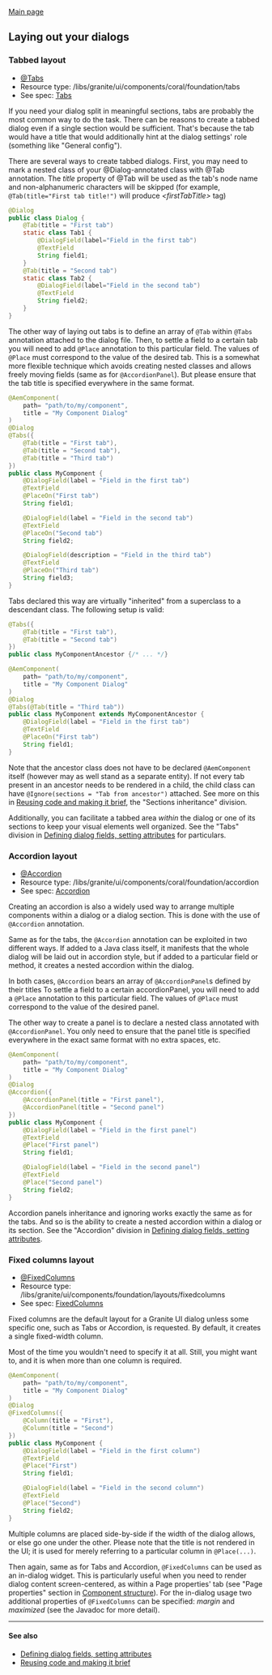 <!--
layout: md-content
title: Dialog layout
-->

[Main page](../../../README.md)

## Laying out your dialogs

### Tabbed layout

* [@Tabs](https://javadoc.io/doc/com.exadel.etoolbox/etoolbox-authoring-kit-core/latest/com/exadel/aem/toolkit/api/annotations/layouts/Tabs.html)
* Resource type: /libs/granite/ui/components/coral/foundation/tabs
* See spec: [Tabs](https://helpx.adobe.com/experience-manager/6-5/sites/developing/using/reference-materials/granite-ui/api/jcr_root/libs/granite/ui/components/coral/foundation/tabs/index.html)

If you need your dialog split in meaningful sections, tabs are probably the most common way to do the task. There can be reasons to create a tabbed dialog even if a single section would be sufficient. That's because the tab would have a title that would additionally hint at the dialog settings' role (something like "General config").

There are several ways to create tabbed dialogs. First, you may need to mark a nested class of your @Dialog-annotated class with @Tab annotation. The _title_ property of @Tab will be used as the tab's node name and non-alphanumeric characters will be skipped (for example, `@Tab(title="First tab title!")` will produce _\<firstTabTitle>_ tag)

```java
@Dialog
public class Dialog {
    @Tab(title = "First tab")
    static class Tab1 {
        @DialogField(label="Field in the first tab")
        @TextField
        String field1;
    }
    @Tab(title = "Second tab")
    static class Tab2 {
        @DialogField(label="Field in the second tab")
        @TextField
        String field2;
    }
}
```

The other way of laying out tabs is to define an array of `@Tab` within `@Tabs` annotation attached to the dialog file. Then, to settle a field to a certain tab you will need  to add `@Place` annotation to this particular field. The values of `@Place` must correspond to the value of the desired tab. This is a somewhat more flexible technique which avoids creating nested classes and allows freely moving fields (same as for `@AccordionPanel`). But please ensure that the tab title is specified everywhere in the same format.

```java
@AemComponent(
    path= "path/to/my/component",
    title = "My Component Dialog"
)
@Dialog
@Tabs({
    @Tab(title = "First tab"),
    @Tab(title = "Second tab"),
    @Tab(title = "Third tab")
})
public class MyComponent {
    @DialogField(label = "Field in the first tab")
    @TextField
    @PlaceOn("First tab")
    String field1;

    @DialogField(label = "Field in the second tab")
    @TextField
    @PlaceOn("Second tab")
    String field2;

    @DialogField(description = "Field in the third tab")
    @TextField
    @PlaceOn("Third tab")
    String field3;
}
```
 Tabs declared this way are virtually "inherited" from a superclass to a descendant class. The following setup is valid:

```java
@Tabs({
    @Tab(title = "First tab"),
    @Tab(title = "Second tab")
})
public class MyComponentAncestor {/* ... */}

@AemComponent(
    path= "path/to/my/component",
    title = "My Component Dialog"
)
@Dialog
@Tabs(@Tab(title = "Third tab"))
public class MyComponent extends MyComponentAncestor {
    @DialogField(label = "Field in the first tab")
    @TextField
    @PlaceOn("First tab")
    String field1;
}
```

Note that the ancestor class does not have to be declared `@AemComponent` itself (however may as well stand as a separate entity). If not every tab present in an ancestor needs to be rendered in a child, the child class can have `@Ignore(sections = "Tab from ancestor")` attached. See more on this in [Reusing code and making it brief](reusing-code.md), the "Sections inheritance" division.

Additionally, you can facilitate a tabbed area *within* the dialog or one of its sections to keep your visual elements well organized. See the "Tabs" division in [Defining dialog fields, setting attributes](component-structure.md) for particulars.

### Accordion layout

* [@Accordion](https://javadoc.io/doc/com.exadel.etoolbox/etoolbox-authoring-kit-core/latest/com/exadel/aem/toolkit/api/annotations/layouts/Accordion.html)
* Resource type: /libs/granite/ui/components/coral/foundation/accordion
* See spec: [Accordion](https://helpx.adobe.com/experience-manager/6-5/sites/developing/using/reference-materials/granite-ui/api/jcr_root/libs/granite/ui/components/coral/foundation/accordion/index.html)

Creating an accordion is also a widely used way to arrange multiple components within a dialog or a dialog section. This is done with the use of `@Accordion` annotation.

Same as for the tabs, the `@Accordion` annotation can be exploited in two different ways. If added to a Java class itself, it manifests that the whole dialog will be laid out in accordion style, but if added to a particular field or method, it creates a nested accordion within the dialog.

In both cases, `@Accordion` bears an array of `@AccordionPanel`s defined by their titles To settle a field to a certain accordionPanel, you will need  to add a `@Place` annotation to this particular field. The values of `@Place` must correspond to the value of the desired panel.

The other way to create a panel is to declare a nested class annotated with `@AccordionPanel`. You only need to ensure that the panel title is specified everywhere in the exact same format with no extra spaces, etc.

```java
@AemComponent(
    path= "path/to/my/component",
    title = "My Component Dialog"
)
@Dialog
@Accordion({
    @AccordionPanel(title = "First panel"),
    @AccordionPanel(title = "Second panel")
})
public class MyComponent {
    @DialogField(label = "Field in the first panel")
    @TextField
    @Place("First panel")
    String field1;

    @DialogField(label = "Field in the second panel")
    @TextField
    @Place("Second panel")
    String field2;
}
```
Accordion panels inheritance and ignoring works exactly the same as for the tabs. And so is the ability to create a nested accordion within a dialog or its section. See the "Accordion" division in [Defining dialog fields, setting attributes](component-structure.md).

### Fixed columns layout

* [@FixedColumns](https://javadoc.io/doc/com.exadel.etoolbox/etoolbox-authoring-kit-core/latest/com/exadel/aem/toolkit/api/annotations/layouts/FixedColumns.html)
* Resource type: /libs/granite/ui/components/foundation/layouts/fixedcolumns
* See spec: [FixedColumns](https://www.adobe.io/experience-manager/reference-materials/6-5/granite-ui/api/jcr_root/libs/granite/ui/components/foundation/layouts/fixedcolumns/index.html)

Fixed columns are the default layout for a Granite UI dialog unless some specific one, such as Tabs or Accordion, is requested. By default, it creates a single fixed-width column.

Most of the time you wouldn't need to specify it at all. Still, you might want to, and it is when more than one column is required.
```java
@AemComponent(
    path= "path/to/my/component",
    title = "My Component Dialog"
)
@Dialog
@FixedColumns({
    @Column(title = "First"),
    @Column(title = "Second")
})
public class MyComponent {
    @DialogField(label = "Field in the first column")
    @TextField
    @Place("First")
    String field1;

    @DialogField(label = "Field in the second column")
    @TextField
    @Place("Second")
    String field2;
}
```
Multiple columns are placed side-by-side if the width of the dialog allows, or else go one under the other. Please note that the title is not rendered in the UI; it is used for merely referring to a particular column in `@Place(...)`.

Then again, same as for Tabs and Accordion, `@FixedColumns` can be used as an in-dialog widget. This is particularly useful when you need to render dialog content screen-centered, as within a Page properties' tab (see "Page properties" section in [Component structure](component-structure.md)). For the in-dialog usage two additional properties of `@FixedColumns` can be specified: *margin* and *maximized* (see the Javadoc for more detail).

***
#### See also

- [Defining dialog fields, setting attributes](./component-structure.md)
- [Reusing code and making it brief](./reusing-code.md)
